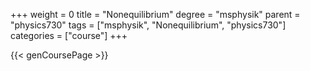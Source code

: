 +++
weight = 0
title = "Nonequilibrium"
degree = "msphysik"
parent = "physics730"
tags = ["msphysik", "Nonequilibrium", "physics730"]
categories = ["course"]
+++

{{< genCoursePage >}}
